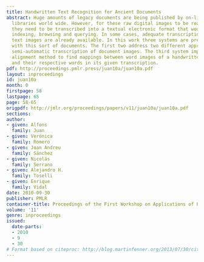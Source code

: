 ```yaml
---
title: Handwritten Text Recognition for Ancient Documents
abstract: Huge amounts of legacy documents are being published by on-line digital
  libraries world wide. However, for these raw digital images to be really useful,
  they need to be transcribed into a textual electronic format that would allow unrestricted
  indexing, browsing and querying. In some cases, adequate transcriptions of the handwritten
  text images are already available. In this work three systems are presented to deal
  with this sort of documents. The first two address two different approaches for
  semi-automatic transcription of document images. The third system implements an
  alignment method to find mappings between word images of a handwritten document
  and their respective words in its given transcription.
pdf: http://proceedings.pmlr.press/juan10a/juan10a.pdf
layout: inproceedings
id: juan10a
month: 0
firstpage: 58
lastpage: 65
page: 58-65
origpdf: http://jmlr.org/proceedings/papers/v11/juan10a/juan10a.pdf
sections: 
author:
- given: Alfons
  family: Juan
- given: Verónica
  family: Romero
- given: Joan Andreu
  family: Sánchez
- given: Nicolás
  family: Serrano
- given: Alejandro H.
  family: Toselli
- given: Enrique
  family: Vidal
date: 2010-09-30
publisher: PMLR
container-title: Proceedings of the First Workshop on Applications of Pattern Analysis
volume: '11'
genre: inproceedings
issued:
  date-parts:
  - 2010
  - 9
  - 30
# Format based on citeproc: http://blog.martinfenner.org/2013/07/30/citeproc-yaml-for-bibliographies/
---
```

